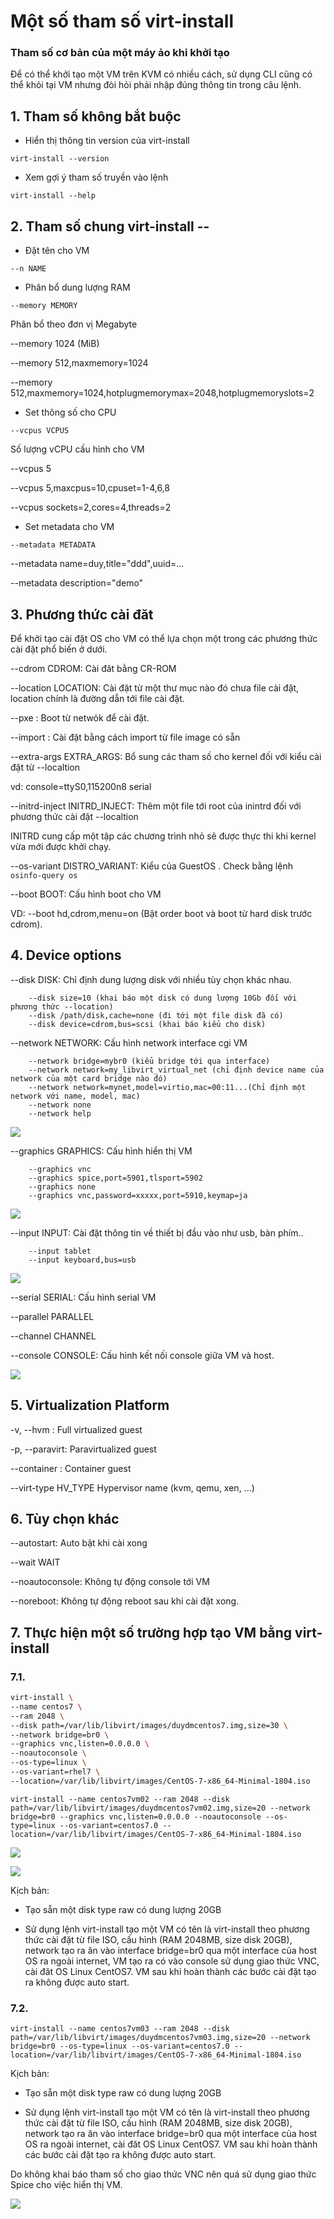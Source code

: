 # Một số tham số virt-install

### Tham số cơ bản của một máy ảo khi khởi tạo

Để có thể khởi tạo một VM trên KVM có nhiều cách, sử dụng CLI cũng có thể khỏi tại VM nhưng đòi hỏi phải nhập đúng thông tin trong câu lệnh.

## 1. Tham số không bắt buộc

- Hiển thị thông tin version của virt-install

```
virt-install --version
```

- Xem gợi ý tham số truyền vào lệnh

```
virt-install --help
```
## 2. Tham số chung virt-install --<arguments>

- Đặt tên cho VM

```
--n NAME 
```
- Phân bổ dung lượng RAM

```
--memory MEMORY
```
Phân bổ theo đơn vị Megabyte

--memory 1024 (MiB)

--memory 512,maxmemory=1024

--memory 512,maxmemory=1024,hotplugmemorymax=2048,hotplugmemoryslots=2

- Set thông số cho CPU

```
--vcpus VCPUS
```

Số lượng vCPU cấu hình cho VM

--vcpus 5

--vcpus 5,maxcpus=10,cpuset=1-4,6,8

--vcpus sockets=2,cores=4,threads=2

- Set metadata cho VM

```
--metadata METADATA   
```

--metadata name=duy,title="ddd",uuid=...

--metadata description="demo"

## 3. Phương thức cài đăt

Để khởi tạo cài đặt OS cho VM có thể lựa chọn một trong các phương thức cài đặt phổ biến ở dưới.

--cdrom CDROM: Cài đăt bằng CR-ROM

--location LOCATION: Cài đặt từ một thư mục nào đó chưa file cài đặt, location chính là đường dẫn tới file cài đặt.

--pxe : Boot từ netwỏk để cài đặt.

--import : Cài đặt bằng cách import từ file image có sẵn

--extra-args EXTRA_ARGS: Bổ sung các tham số cho kernel đối với kiểu cài đặt từ --localtion

vd: console=ttyS0,115200n8 serial

--initrd-inject INITRD_INJECT: Thêm một file tới root của inintrd đối với phương thức cài đặt --localtion

INITRD cung cấp một tập các chương trình nhỏ sẽ được thực thi khi kernel vừa mới được khởi chạy.

--os-variant DISTRO_VARIANT: Kiểu của GuestOS . Check bằng lệnh `osinfo-query os`

--boot BOOT: Cấu hình boot cho VM

VD:	--boot hd,cdrom,menu=on (Bật order boot và boot từ hard disk trước cdrom).
	
## 4. Device options

--disk DISK: Chỉ định dung lượng disk với nhiều tùy chọn khác nhau.

		--disk size=10 (khai báo một disk có dung lượng 10Gb đối với phương thức --location)
		--disk /path/disk,cache=none (đi tới một file disk đã có)
		--disk device=cdrom,bus=scsi (khai báo kiểu cho disk)

--network NETWORK: Cấu hình network interface cgi VM

		--network bridge=mybr0 (kiểu bridge tới qua interface)
		--network network=my_libvirt_virtual_net (chỉ định device name của network của một card bridge nào đó)
		--network network=mynet,model=virtio,mac=00:11...(Chỉ định một network với name, model, mac)
		--network none
		--network help

![](../images/thamsovirt/Screenshot_388.png)

--graphics GRAPHICS: Cấu hình hiển thị VM

		--graphics vnc
		--graphics spice,port=5901,tlsport=5902
		--graphics none
		--graphics vnc,password=xxxxx,port=5910,keymap=ja
		
![](../images/thamsovirt/Screenshot_389.png)

--input INPUT: Cài đặt thông tin về thiết bị đầu vào như usb, bàn phím..

		--input tablet
		--input keyboard,bus=usb
		
![](../images/thamsovirt/Screenshot_390.png)

--serial SERIAL: Cấu hình serial VM

--parallel PARALLEL

--channel CHANNEL

--console CONSOLE: Cấu hình kết nối console giữa VM và host.

![](../images/thamsovirt/Screenshot_391.png)

## 5. Virtualization Platform 

-v, --hvm : Full virtualized guest

-p, --paravirt: Paravirtualized guest

--container : Container guest

--virt-type HV_TYPE   Hypervisor name (kvm, qemu, xen, ...)

## 6. Tùy chọn khác

--autostart: Auto bật khi cài xong

--wait WAIT

--noautoconsole: Không tự động console tới VM

--noreboot: Không tự động reboot sau khi cài đặt xong.




## 7. Thực hiện một số trường hợp tạo VM bằng virt-install

### 7.1. 

```sh
virt-install \
--name centos7 \
--ram 2048 \
--disk path=/var/lib/libvirt/images/duydmcentos7.img,size=30 \
--network bridge=br0 \
--graphics vnc,listen=0.0.0.0 \
--noautoconsole \
--os-type=linux \
--os-variant=rhel7 \   
--location=/var/lib/libvirt/images/CentOS-7-x86_64-Minimal-1804.iso
```

```
virt-install --name centos7vm02 --ram 2048 --disk path=/var/lib/libvirt/images/duydmcentos7vm02.img,size=20 --network bridge=br0 --graphics vnc,listen=0.0.0.0 --noautoconsole --os-type=linux --os-variant=centos7.0 --location=/var/lib/libvirt/images/CentOS-7-x86_64-Minimal-1804.iso
```

![](../images/thamsovirt/Screenshot_392.png)

![](../images/thamsovirt/Screenshot_394.png)

Kịch bản: 

+ Tạo sẵn một disk type raw có dung lượng 20GB

+ Sử dụng lệnh virt-install tạo một VM có tên là virt-install theo phương thức cài đặt từ file ISO, cấu hình (RAM 2048MB, size disk 20GB), network tạo ra ăn vào interface bridge=br0 qua một interface của host OS ra ngoài internet, VM tạo ra có vào console sử dụng giao thức VNC, cài đăt OS Linux CentOS7. VM sau khi hoàn thành các bước cài đặt tạo ra không được auto start.

### 7.2. 

```
virt-install --name centos7vm03 --ram 2048 --disk path=/var/lib/libvirt/images/duydmcentos7vm03.img,size=20 --network bridge=br0 --os-type=linux --os-variant=centos7.0 --location=/var/lib/libvirt/images/CentOS-7-x86_64-Minimal-1804.iso
```
Kịch bản: 

+ Tạo sẵn một disk type raw có dung lượng 20GB

+ Sử dụng lệnh virt-install tạo một VM có tên là virt-install theo phương thức cài đặt từ file ISO, cấu hình (RAM 2048MB, size disk 20GB), network tạo ra ăn vào interface bridge=br0 qua một interface của host OS ra ngoài internet, cài đăt OS Linux CentOS7. VM sau khi hoàn thành các bước cài đặt tạo ra không được auto start.

Do không khai báo tham số cho giao thức VNC nên quá sử dụng giao thức Spice cho việc hiển thị VM.

![](../images/thamsovirt/Screenshot_395.png)





